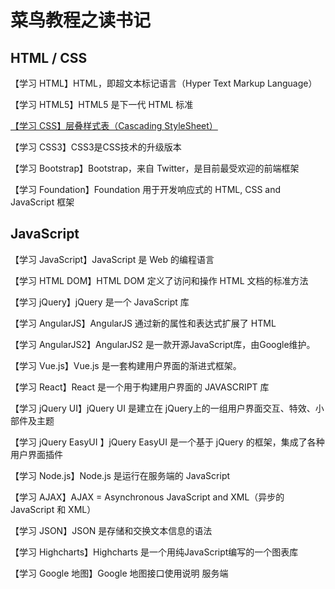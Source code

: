 # 菜鸟教程之读书记

## HTML / CSS
【学习 HTML】HTML，即超文本标记语言（Hyper Text Markup Language）
 
【学习 HTML5】HTML5 是下一代 HTML 标准 

[【学习 CSS】层叠样式表（Cascading StyleSheet）](CSS学习总结.md)

【学习 CSS3】CSS3是CSS技术的升级版本 

【学习 Bootstrap】Bootstrap，来自 Twitter，是目前最受欢迎的前端框架 

【学习 Foundation】Foundation 用于开发响应式的 HTML, CSS and JavaScript 框架
 
## JavaScript
【学习 JavaScript】JavaScript 是 Web 的编程语言 

【学习 HTML DOM】HTML DOM 定义了访问和操作 HTML 文档的标准方法
 
【学习 jQuery】jQuery 是一个 JavaScript 库 

【学习 AngularJS】AngularJS 通过新的属性和表达式扩展了 HTML
 
【学习 AngularJS2】AngularJS2 是一款开源JavaScript库，由Google维护。
 
【学习 Vue.js】Vue.js 是一套构建用户界面的渐进式框架。 

【学习 React】React 是一个用于构建用户界面的 JAVASCRIPT 库 

【学习 jQuery UI】jQuery UI 是建立在 jQuery上的一组用户界面交互、特效、小部件及主题
 
【学习 jQuery EasyUI 】jQuery EasyUI 是一个基于 jQuery 的框架，集成了各种用户界面插件

【学习 Node.js】Node.js 是运行在服务端的 JavaScript 

【学习 AJAX】AJAX = Asynchronous JavaScript and XML（异步的 JavaScript 和 XML）
 
【学习 JSON】JSON 是存储和交换文本信息的语法 

【学习 Highcharts】Highcharts 是一个用纯JavaScript编写的一个图表库 

【学习 Google 地图】Google 地图接口使用说明 服务端
